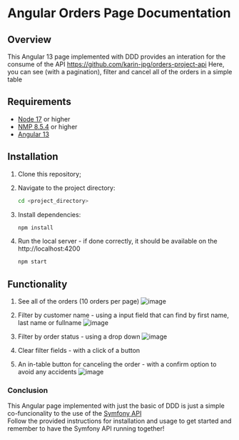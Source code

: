 # Angular Orders Page Documentation

## Overview
This Angular 13 page implemented with DDD provides an interation for the consume of the API https://github.com/karin-jpg/orders-project-api
Here, you can see (with a pagination), filter and cancel all of the orders in a simple table

## Requirements
- [Node 17](https://nodejs.org/pt/blog/release/v17.7.1) or higher
- [NMP 8.5.4](https://www.npmjs.com/package/npm/v/8.5.4) or higher
- [Angular 13](https://www.npmjs.com/package/@angular/cli/v/13.0.0)

## Installation
1. Clone this repository;

2. Navigate to the project directory:
    ```sh
    cd <project_directory>
    ```
3. Install dependencies:
    ```sh
    npm install
    ```
4. Run the local server - if done correctly, it should be available on the http://localhost:4200
    ```sh
    npm start
    ```
## Functionality

1. See all of the orders (10 orders per page)
    ![image](https://github.com/karin-jpg/orders-project-frontend/assets/52075166/609139e2-d293-4dbb-b4dc-2e64fc99d6d6)

2. Filter by customer name - using a input field that can find by first name, last name or fullname
   ![image](https://github.com/karin-jpg/orders-project-frontend/assets/52075166/1161d774-46fa-4544-9012-6c95a7f17596)


3. Filter by order status - using a drop down
   ![image](https://github.com/karin-jpg/orders-project-frontend/assets/52075166/700ed73d-a634-4c47-b2f1-e0e75f842762)

4. Clear filter fields - with a click of a button
   
5. An in-table button for canceling the order - with a confirm option to avoid any accidents
   ![image](https://github.com/karin-jpg/orders-project-frontend/assets/52075166/3fa3d218-5995-4dd2-85ea-6d405f2a44d1)

 
### Conclusion
This Angular page implemented with just the basic of DDD is just a simple co-funcionality to the use of the [Symfony API](https://github.com/karin-jpg/orders-project-api/edit/main/README.md)  
Follow the provided instructions for installation and usage to get started and remember to have the Symfony API running together!
